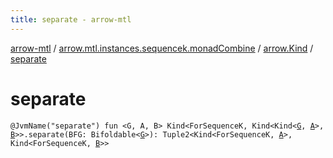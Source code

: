 ```yaml
---
title: separate - arrow-mtl
---
```


[arrow-mtl](../../index.html) / [arrow.mtl.instances.sequencek.monadCombine](../index.html) / [arrow.Kind](index.html) / [separate](./separate.html)

# separate

`@JvmName("separate") fun <G, A, B> Kind<ForSequenceK, Kind<Kind<`[`G`](separate.html#G)`, `[`A`](separate.html#A)`>, `[`B`](separate.html#B)`>>.separate(BFG: Bifoldable<`[`G`](separate.html#G)`>): Tuple2<Kind<ForSequenceK, `[`A`](separate.html#A)`>, Kind<ForSequenceK, `[`B`](separate.html#B)`>>`